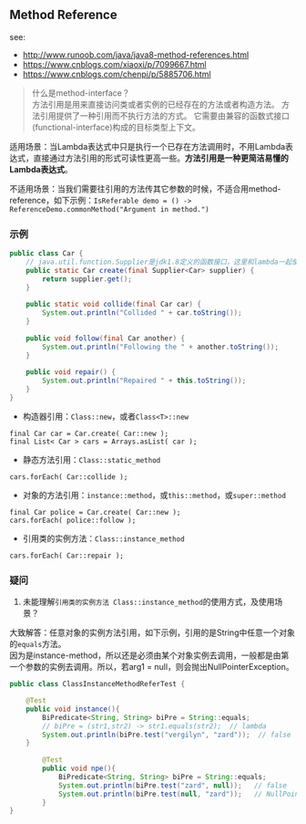 ## Method Reference
see: 
- http://www.runoob.com/java/java8-method-references.html
- https://www.cnblogs.com/xiaoxi/p/7099667.html
- https://www.cnblogs.com/chenpi/p/5885706.html

> 什么是method-interface？  
> 方法引用是用来直接访问类或者实例的已经存在的方法或者构造方法。
> 方法引用提供了一种引用而不执行方法的方式。
> 它需要由兼容的函数式接口(functional-interface)构成的目标类型上下文。

适用场景：当Lambda表达式中只是执行一个已存在方法调用时，不用Lambda表达式，直接通过方法引用的形式可读性更高一些。**方法引用是一种更简洁易懂的Lambda表达式**。

不适用场景：当我们需要往引用的方法传其它参数的时候，不适合用method-reference，如下示例：`IsReferable demo = () -> ReferenceDemo.commonMethod("Argument in method.")`

### 示例
```java
public class Car {
    // java.util.function.Supplier是jdk1.8定义的函数接口，这里和lambda一起使用
    public static Car create(final Supplier<Car> supplier) {
        return supplier.get();
    }
 
    public static void collide(final Car car) {
        System.out.println("Collided " + car.toString());
    }
 
    public void follow(final Car another) {
        System.out.println("Following the " + another.toString());
    }
 
    public void repair() {
        System.out.println("Repaired " + this.toString());
    }
}
```

- 构造器引用：`Class::new`，或者`Class<T>::new`
```
final Car car = Car.create( Car::new );
final List< Car > cars = Arrays.asList( car );
```

- 静态方法引用：`Class::static_method`
```
cars.forEach( Car::collide );

```

- 对象的方法引用：`instance::method`，或`this::method`，或`super::method`
```
final Car police = Car.create( Car::new );
cars.forEach( police::follow );
```

- 引用类的实例方法：`Class::instance_method`
```
cars.forEach( Car::repair );
```

### 疑问
1. 未能理解`引用类的实例方法 Class::instance_method`的使用方式，及使用场景？

大致解答：任意对象的实例方法引用，如下示例，引用的是String中任意一个对象的`equals`方法。  
因为是instance-method，所以还是必须由某个对象实例去调用，一般都是由第一个参数的实例去调用。所以，若arg1 = null，则会抛出NullPointerException。
```java
public class ClassInstanceMethodReferTest {

    @Test
    public void instance(){
        BiPredicate<String, String> biPre = String::equals;
        // biPre = (str1,str2) -> str1.equals(str2);  // lambda
        System.out.println(biPre.test("vergilyn", "zard"));  // false
    }
    
        @Test
        public void npe(){
            BiPredicate<String, String> biPre = String::equals;
            System.out.println(biPre.test("zard", null));   // false
            System.out.println(biPre.test(null, "zard"));   // NullPointerException
        }
}
```

